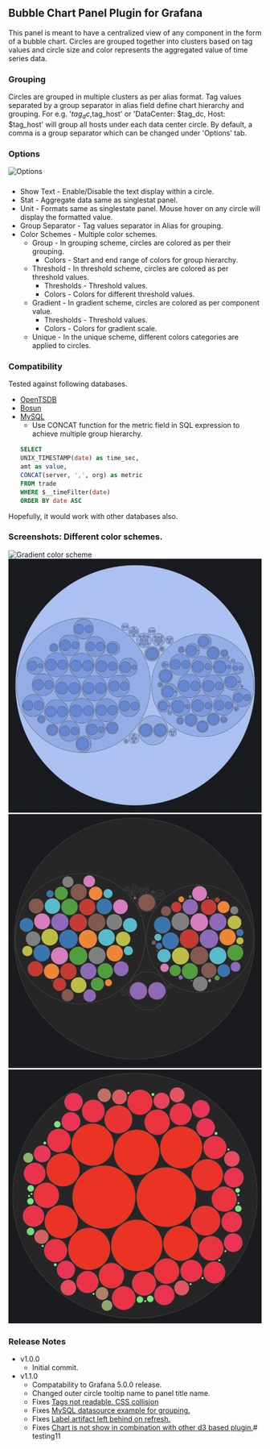 ## Bubble Chart Panel Plugin for Grafana
This panel is meant to have a centralized view of any component in the form of a bubble chart. Circles are grouped together into clusters based on tag values and circle size and color represents the aggregated value of time series data.

### Grouping
Circles are grouped in multiple clusters as per alias format. Tag values separated by a group separator in alias field define chart hierarchy and grouping. For e.g. '$tag_dc,$tag_host' or 'DataCenter: $tag_dc, Host: $tag_host' will group all hosts under each data center circle. By default, a comma is a group separator which can be changed under 'Options' tab.

### Options
![Options](https://raw.githubusercontent.com/digrich/bubblechart-panel/master/src/img/BC_O1.png)

###
* Show Text - Enable/Disable the text display within a circle.
* Stat - Aggregate data same as singlestat panel.
* Unit - Formats same as singlestate panel. Mouse hover on any circle will display the formatted value.
* Group Separator - Tag values separator in Alias for grouping.
* Color Schemes - Multiple color schemes.
    * Group - In grouping scheme, circles are colored as per their grouping.
        * Colors - Start and end range of colors for group hierarchy.
    * Threshold - In threshold scheme, circles are colored as per threshold values.
        * Thresholds - Threshold values.
        * Colors - Colors for different threshold values.
    * Gradient - In gradient scheme, circles are colored as per component value.
        * Thresholds - Threshold values.
        * Colors - Colors for gradient scale.
    * Unique - In the unique scheme, different colors categories are applied to circles.

### Compatibility
Tested against following databases.
* [OpenTSDB](http://opentsdb.net/)
* [Bosun](http://bosun.org/)
* [MySQL](http://docs.grafana.org/features/datasources/mysql/#using-mysql-in-grafana)
    * Use CONCAT function for the metric field in SQL expression to achieve multiple group hierarchy.
    ```sql 
    SELECT
    UNIX_TIMESTAMP(date) as time_sec,
    amt as value,
    CONCAT(server, ',', org) as metric
    FROM trade
    WHERE $__timeFilter(date)
    ORDER BY date ASC
    ```

Hopefully, it would work with other databases also.

### Screenshots: Different color schemes.
![Gradient color scheme](https://raw.githubusercontent.com/digrich/bubblechart-panel/master/src/img/BC.png?raw=true)
![Unique color scheme](https://raw.githubusercontent.com/digrich/bubblechart-panel/master/src/img/BC1.png?raw=true)
![Threshold color scheme](https://raw.githubusercontent.com/digrich/bubblechart-panel/master/src/img/BC3.png?raw=true)
![Group color scheme](https://raw.githubusercontent.com/digrich/bubblechart-panel/master/src/img/BC2.png?raw=true)

### Release Notes
* v1.0.0
    * Initial commit.
* v1.1.0
    * Compatability to Grafana 5.0.0 release.
    * Changed outer circle tooltip name to panel title name. 
    * Fixes [Tags not readable. CSS collision](https://github.com/digrich/bubblechart-panel/issues/4)
    * Fixes [MySQL datasource example for grouping.](https://github.com/digrich/bubblechart-panel/issues/3)
    * Fixes [Label artifact left behind on refresh.](https://github.com/digrich/bubblechart-panel/issues/2)
    * Fixes [Chart is not show in combination with other d3 based plugin.](https://github.com/digrich/bubblechart-panel/issues/1)# testing11

